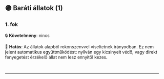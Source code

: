 ## 🟣 Baráti állatok (1)

### 1. fok

🔒 **Követelmény**: nincs

🌟 **Hatás**: Az állatok alapból rokonszenvvel viseltetnek irányodban. Ez nem jelent automatikus együttműködést: nyilván egy kicsinyeit védő, vagy direkt fenyegetést érzékelő állat nem lesz ennyitől kezes.

<br />

---

